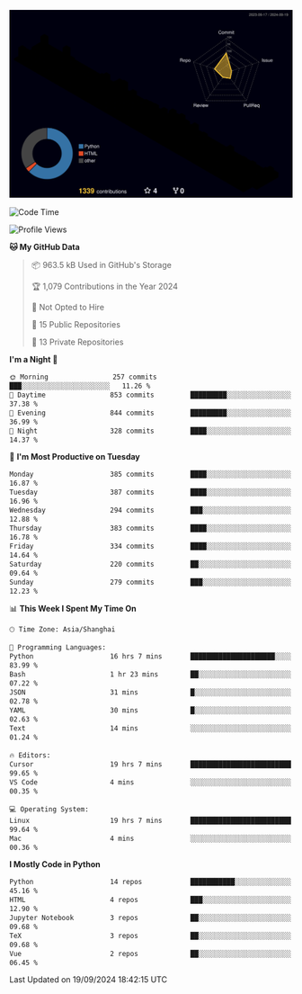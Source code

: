 <!--![](https://raw.githubusercontent.com/BorisYang326/BorisYang326/output/github-contribution-grid-snake-dark.svg) -->
![](./profile-3d-contrib/profile-night-rainbow.svg)
<!--START_SECTION:waka-->
![Code Time](http://img.shields.io/badge/Code%20Time-472%20hrs%2046%20mins-blue)

![Profile Views](http://img.shields.io/badge/Profile%20Views-21-blue)

**🐱 My GitHub Data** 

> 📦 963.5 kB Used in GitHub's Storage 
 > 
> 🏆 1,079 Contributions in the Year 2024
 > 
> 🚫 Not Opted to Hire
 > 
> 📜 15 Public Repositories 
 > 
> 🔑 13 Private Repositories 
 > 
**I'm a Night 🦉** 

```text
🌞 Morning                257 commits         ███░░░░░░░░░░░░░░░░░░░░░░   11.26 % 
🌆 Daytime                853 commits         █████████░░░░░░░░░░░░░░░░   37.38 % 
🌃 Evening                844 commits         █████████░░░░░░░░░░░░░░░░   36.99 % 
🌙 Night                  328 commits         ████░░░░░░░░░░░░░░░░░░░░░   14.37 % 
```
📅 **I'm Most Productive on Tuesday** 

```text
Monday                   385 commits         ████░░░░░░░░░░░░░░░░░░░░░   16.87 % 
Tuesday                  387 commits         ████░░░░░░░░░░░░░░░░░░░░░   16.96 % 
Wednesday                294 commits         ███░░░░░░░░░░░░░░░░░░░░░░   12.88 % 
Thursday                 383 commits         ████░░░░░░░░░░░░░░░░░░░░░   16.78 % 
Friday                   334 commits         ████░░░░░░░░░░░░░░░░░░░░░   14.64 % 
Saturday                 220 commits         ██░░░░░░░░░░░░░░░░░░░░░░░   09.64 % 
Sunday                   279 commits         ███░░░░░░░░░░░░░░░░░░░░░░   12.23 % 
```


📊 **This Week I Spent My Time On** 

```text
🕑︎ Time Zone: Asia/Shanghai

💬 Programming Languages: 
Python                   16 hrs 7 mins       █████████████████████░░░░   83.99 % 
Bash                     1 hr 23 mins        ██░░░░░░░░░░░░░░░░░░░░░░░   07.22 % 
JSON                     31 mins             █░░░░░░░░░░░░░░░░░░░░░░░░   02.78 % 
YAML                     30 mins             █░░░░░░░░░░░░░░░░░░░░░░░░   02.63 % 
Text                     14 mins             ░░░░░░░░░░░░░░░░░░░░░░░░░   01.24 % 

🔥 Editors: 
Cursor                   19 hrs 7 mins       █████████████████████████   99.65 % 
VS Code                  4 mins              ░░░░░░░░░░░░░░░░░░░░░░░░░   00.35 % 

💻 Operating System: 
Linux                    19 hrs 7 mins       █████████████████████████   99.64 % 
Mac                      4 mins              ░░░░░░░░░░░░░░░░░░░░░░░░░   00.36 % 
```

**I Mostly Code in Python** 

```text
Python                   14 repos            ███████████░░░░░░░░░░░░░░   45.16 % 
HTML                     4 repos             ███░░░░░░░░░░░░░░░░░░░░░░   12.90 % 
Jupyter Notebook         3 repos             ██░░░░░░░░░░░░░░░░░░░░░░░   09.68 % 
TeX                      3 repos             ██░░░░░░░░░░░░░░░░░░░░░░░   09.68 % 
Vue                      2 repos             ██░░░░░░░░░░░░░░░░░░░░░░░   06.45 % 
```




 Last Updated on 19/09/2024 18:42:15 UTC
<!--END_SECTION:waka-->
